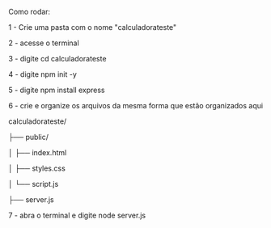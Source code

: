 Como rodar:

1 - Crie uma pasta com o nome "calculadorateste"

2 - acesse o terminal

3 - digite cd calculadorateste

4 - digite npm init -y

5 - digite npm install express

6 - crie e organize os arquivos da mesma forma que estão organizados aqui

calculadorateste/

├── public/

│   ├── index.html

│   ├── styles.css

│   └── script.js

├── server.js


7 - abra o terminal e digite node server.js
